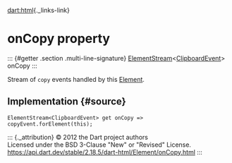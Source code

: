 [dart:html](../../dart-html/dart-html-library){._links-link}

onCopy property
===============

::: {#getter .section .multi-line-signature}
[ElementStream](../elementstream-class)\<[ClipboardEvent](../clipboardevent-class)\>
onCopy
:::

Stream of `copy` events handled by this [Element](../element-class).

Implementation {#source}
--------------

``` {.language-dart data-language="dart"}
ElementStream<ClipboardEvent> get onCopy => copyEvent.forElement(this);
```

::: {._attribution}
© 2012 the Dart project authors\
Licensed under the BSD 3-Clause \"New\" or \"Revised\" License.\
<https://api.dart.dev/stable/2.18.5/dart-html/Element/onCopy.html>
:::
